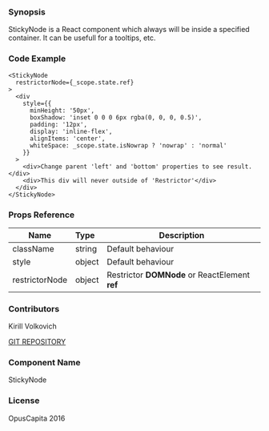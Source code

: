 ### Synopsis

StickyNode is a React component which always will be inside a specified container.
It can be usefull for a tooltips, etc. 

### Code Example

```
<StickyNode
  restrictorNode={_scope.state.ref}
>
  <div
    style={{
      minHeight: '50px',
      boxShadow: 'inset 0 0 0 6px rgba(0, 0, 0, 0.5)',
      padding: '12px',
      display: 'inline-flex',
      alignItems: 'center',
      whiteSpace: _scope.state.isNowrap ? 'nowrap' : 'normal'
    }}
  >
    <div>Change parent 'left' and 'bottom' properties to see result.</div>
    <div>This div will never outside of 'Restrictor'</div>
  </div>
</StickyNode>
```

### Props Reference

| Name                          | Type                  | Description                                                |
| ------------------------------|:----------------------| -----------------------------------------------------------|
| className | string | Default behaviour |
| style | object | Default behaviour |
| restrictorNode | object | Restrictor **DOMNode** or ReactElement **ref** |

### Contributors

Kirill Volkovich

[GIT REPOSITORY](http://buildserver.jcatalog.com/gitweb/?p=js-react-application-generator.git)

### Component Name

StickyNode

### License

OpusCapita 2016
